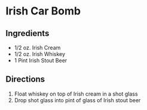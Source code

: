 # Irish Car Bomb

## Ingredients

- 1/2 oz. Irish Cream
- 1/2 oz. Irish Whiskey
- 1 Pint Irish Stout Beer

## Directions

1. Float whiskey on top of Irish cream in a shot glass
1. Drop shot glass into pint of glass of Irish stout beer
